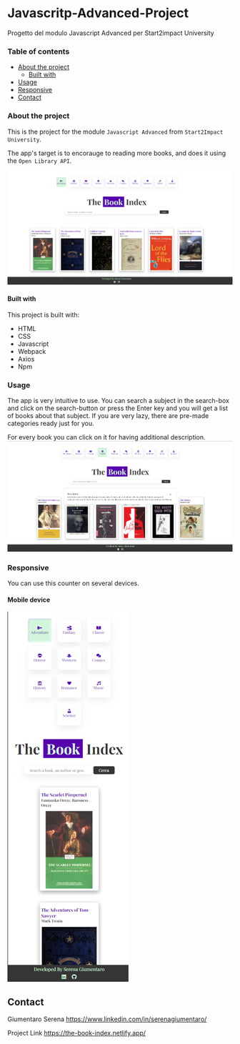 # Javascritp-Advanced-Project
Progetto del modulo Javascript Advanced per Start2impact University

### Table of contents

- [About the project](#about-the-project)
  - [Built with](#built-with)
- [Usage](#usage)
- [Responsive](#responsive)
- [Contact](#contact)


### About the project

This is the project for the module `Javascript Advanced` from `Start2Impact University`.

The app's target is to encorauge to reading more books, and does it using the `Open Library API`. 

![desktop image](./readme-img/the-book-index-web.png)

#### Built with

This project is built with:
- HTML
- CSS
- Javascript
- Webpack
- Axios
- Npm

### Usage

The app is very intuitive to use. 
You can search a subject in the search-box and click on the search-button or press the Enter key and you will get a list of books about that subject. 
If you are very lazy, there are pre-made categories ready just for you.

For every book you can click on it for having additional description.
![book's description](./readme-img/the-book-index-description.png)


### Responsive

You can use this counter on several devices.

#### Mobile device

![mobile version](./readme-img/the-book-index-mobile.png)

## Contact

Giumentaro Serena https://www.linkedin.com/in/serenagiumentaro/

Project Link https://the-book-index.netlify.app/

